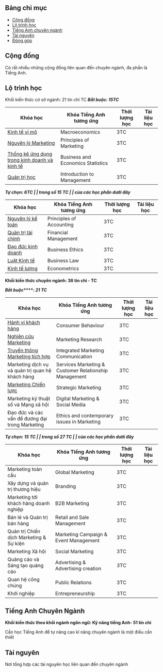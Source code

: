 

## Bảng chỉ mục

- [Cộng đồng](#cộng-đồng)
- [Lộ trình học](#lộ-trình-học)
- [Tiếng Anh chuyên ngành](#tiếng-anh-chuyên-ngành)
- [Tài nguyên](#tài-nguyên)
- [Đóng góp](#đóng-góp)

## Cộng đồng

Có rất nhiều những cộng đồng liên quan đến chuyên ngành, đa phần là Tiếng Anh.


## Lộ trình học

Khối kiến thức cơ sở ngành: 21 tín chỉ TC
**_Bắt buộc: 15TC_**  

| Khóa học | Khóa Tiếng Anh tương ứng | Thời lượng học | Tài liệu học |
| -------- | ------------------------ | -------------- | ------------ |
| [Kinh tế vĩ mô](https://www.youtube.com/playlist?list=PL90l35BzxLad4Au_ZiswjfRPcsqeOJBdJ) | Macroeconomics | 3TC | |  
| [Nguyên lý Marketing](https://youtube.com/playlist?list=PL80dzQDV7VK3fosI5zs8Aat7kK5PmQziB) | Principles of Marketing | 3TC | |  
| [Thống kê ứng dụng trong kinh doanh và kinh tế](https://youtube.com/playlist?list=PLVzf8hzbBhj1vjaXqO2sIkRbBypSpXvDx) | Business and Economics Statistics | 3TC | |  
|[Quản trị học](https://youtube.com/playlist?list=PLlL81C92q4W4YLgyMAMzyaPhWJ7JWUxdy) | Introduction to Management | 3TC | |  
  

**_Tự chọn: 6TC | | trong số 15 TC | | của các học phần dưới đây_**  

| Khóa học | Khóa Tiếng Anh tương ứng | Thời lượng học | Tài liệu học |
| -------- | ------------------------ | -------------- | ------------ |
| [Nguyên lý kế toán](https://youtube.com/playlist?list=PLyxXev8ClAb9TT2DApwziUYxQk2ENKCLw) | Principles of Accounting | 3TC | |  
| [Quản trị tài chính](https://youtube.com/playlist?list=PL0VE6L9RJQdO--W2aY2macbdtYcxFh2J_) | Financial Management | 3TC | |  
| [Đạo đức kinh doanh](https://youtube.com/playlist?list=PL3d0h6wtmMfCVtg2iPZAuaicEww9AF2pl) | Business Ethics | 3TC | |  
| [Luật Kinh tế](https://youtube.com/playlist?list=PL90l35BzxLacWU1VBMNJ_1Vm2PGlxiQRn) | Business Law | 3TC | |  
| [Kinh tế lượng](https://youtube.com/playlist?list=PL90l35BzxLaemq3j25G529zt4Pth_Xxd0) | Econometrics | 3TC | |  
  
**Khối kiến thức chuyên ngành: 36 tín chỉ - TC**  
  
**_Bắt buộc_****_: 21 TC_**  

| Khóa học | Khóa Tiếng Anh tương ứng | Thời lượng học | Tài liệu học |
| -------- | ------------------------ | -------------- | ------------ |
| [Hành vi khách hàng](https://youtube.com/playlist?list=PL-c0pt2do9iCYE5yPlpCsNh6DuNKc166m) | Consumer Behaviour | 3TC | |  
| [Nghiên cứu Marketing](https://youtube.com/playlist?list=PL_ELUsZS0BkSmSEJDknSKS_Lq-MQDeB5y) | Marketing Research | 3TC | |  
| [Truyền thông Marketing tích hợp](https://youtube.com/playlist?list=PLpSW7250NLFTKBKgYbyakqbt7ZDyFogSq) | Integrated Marketing Communication | 3TC | |  
| Marketing dịch vụ và quản trị quan hệ khách hàng | Services Marketing & Customer Relationship Management | 3TC | |  
| [Marketing Chiến lược]() | Strategic Marketing | 3TC | |  
| Marketing kỹ thuật số và Mạng xã hội | Digital Marketing & Social Media | 3TC | |  
| Đạo đức và các vấn đề đương đại trong Marketing | Ethics and contemporary issues in Marketing | 3TC | |  
  

**_Tự chọn: 15 TC | | trong số 27 TC | | của các học phần dưới đây_**  

| Khóa học | Khóa Tiếng Anh tương ứng | Thời lượng học | Tài liệu học |
| -------- | ------------------------ | -------------- | ------------ |
| Marketing toàn cầu | Global Marketing | 3TC | |  
| Xây dựng và quản trị thương hiệu | Branding | 3TC | |  
| Marketing tới khách hàng doanh nghiệp | B2B Marketing | 3TC | |  
| Bán lẻ và Quản trị bán hàng | Retail and Sale Management | 3TC | |  
| Quản trị Chiến dịch Marketing & Sự kiện | Marketing Campaign & Event Management | 3TC | |  
| Marketing Xã hội | Social Marketing | 3TC | |  
| Quảng cáo và Sáng tạo quảng cáo | Advertising & Advertising creation | 3TC | |  
| Quan hệ công chúng | Public Relations | 3TC | |  
| Khởi nghiệp | Entrepreneurship | 3TC

## Tiếng Anh Chuyên Ngành

**Khối kiến thức theo khối ngành ngôn ngữ: Kỹ năng tiếng Anh- 51 tín chỉ**

Cần học Tiếng Anh để tự nâng cao kĩ năng chuyên ngành là một điều cần thiết


## Tài nguyên

Nơi tổng hợp các tài nguyên học liên quan đến chuyên ngành